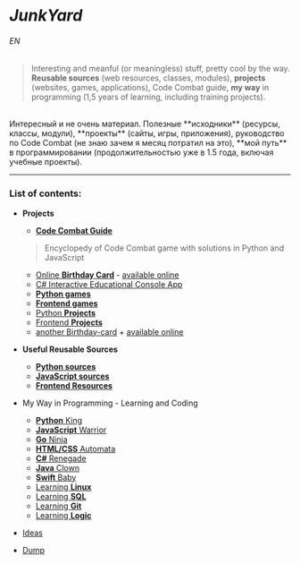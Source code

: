 # *JunkYard* 

###### EN

> Interesting and meanful (or meaningless) stuff, pretty cool by the way. **Reusable sources** (web resources, classes, modules), **projects** (websites, games, applications), Code Combat guide, **my way** in programming (1,5 years of learning, including training projects).

<br>
Интересный и не очень материал. Полезные **исходники** (ресурсы, классы, модули), **проекты** (сайты, игры, приложения), руководство по Code Combat (не знаю зачем я месяц потратил на это), **мой путь** в программировании (продолжительностью уже в 1.5 года, включая учебные проекты).

___

### List of contents:

* __Projects__
    + [__Code Combat Guide__](code_combat/)
	> Encyclopedy of Code Combat game with solutions in Python and JavaScript
    + [Online __Birthday Card__](bday/) - [available online](https://ripssr.github.io/hbk_n/)
    + [C# Interactive Educational Console App](csharp/csharpapp/)
    + [__Python games__](python/pygames/)
    + [__Frontend games__](javascript/jsgames/)
    + [Python __Projects__](python/pyprojects/)
    + [Frontend __Projects__](javascript/jsprojects/)
    + [another Birthday-card](javascript/birthday/) + [available online](https://ripssr.github.io/birthday/)

* __Useful Reusable Sources__
    + [__Python sources__](useful/python_funcs/)
    + [__JavaScript sources__](useful/jsFuncs/)
    + [__Frontend Resources__](useful/frontend_stuff/)

* My Way in Programming - Learning and Coding
    + [__Python__ King](python/pylearn/)
    + [__JavaScript__ Warrior](javascript/jslearn/)
    + [__Go__ Ninja](langs/golearn/)
    + [__HTML/CSS__ Automata](langs/frontendlearn/)
    + [__C#__ Renegade](csharp/csharplearn/)
    + [__Java__ Clown](langs/javalearn/)
    + [__Swift__ Baby](langs/swiftlearn/)
    + [Learning __Linux__](tools/linuxlearn/)
    + [Learning __SQL__](tools/sqllearn/)
    + [Learning __Git__](tools/gitlearn/)
    + [Learning __Logic__](tools/logiclearn/)

* [Ideas](useful/ideas/)
* [Dump](dumpyard/)
